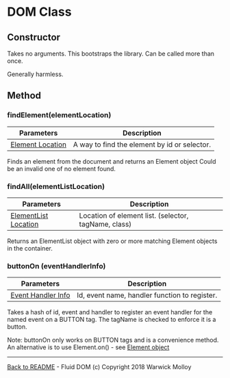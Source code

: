 # DOM Class
## Constructor
Takes no arguments. This bootstraps the library. Can be called
more than once.

Generally harmless.

## Method

### findElement(elementLocation)
| Parameters    | Description       |
|---------------|-------------------|
| [Element Location](./ElementOption.md) | A way to find the element by id or selector. |

Finds an element from the document and returns an Element object Could be an invalid one of no element found.

### findAll(elementListLocation)
| Parameters    | Description       |
|---------------|-------------------|
| [ElementList Location](./ElementListOption.md) | Location of element list. (selector, tagName, class) |

Returns an ElementList object with zero or more matching Element objects in the container.

### buttonOn (eventHandlerInfo)
| Parameters    | Description       |
|---------------|-------------------|
| [Event Handler Info](./ButtonHandlerArg.md) | Id, event name, handler function to register. |

Takes a hash of id, event and handler to register an event handler for the named event on a BUTTON tag. The tagName is checked to enforce it is a button.


Note: buttonOn only works on BUTTON tags and is a convenience method. An alternative is to use Element.on() - see [Element object](./Element.md)

----
[Back to README](./README.md) - Fluid DOM (c) Copyright 2018 Warwick Molloy
